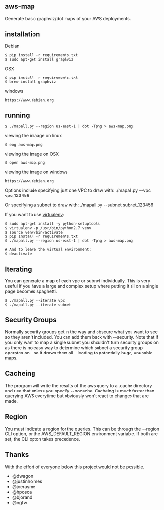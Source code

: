 aws-map
------------
Generate basic graphviz/dot maps of your AWS deployments.

installation
------------

Debian
```
$ pip install -r requirements.txt
$ sudo apt-get install graphviz
```

OSX
```
$ pip install -r requirements.txt
$ brew install graphviz
```

windows
```
https://www.debian.org
```

running
-------

```
$ ./mapall.py --region us-east-1 | dot -Tpng > aws-map.png
```

viewing the imaage on linux
```
$ eog aws-map.png
```

viewing the image on OSX
```
$ open aws-map.png
```

viewing the image on windows
```
https://www.debian.org
```

Options include specifying just one VPC to draw with:
./mapall.py --vpc vpc_123456

Or specifying a subnet to draw with:
./mapall.py --subnet subnet_123456

If you want to use [virtualenv](http://docs.python-guide.org/en/latest/dev/virtualenvs/):

```
$ sudo apt-get install -y python-setuptools
$ virtualenv -p /usr/bin/python2.7 venv
$ source venv/bin/activate
$ pip install -r requirements.txt
$ ./mapall.py --region us-east-1 | dot -Tpng > aws-map.png

# And to leave the virtual environment:
$ deactivate
```

Iterating
---------
You can generate a map of each vpc or subnet individually. This is
very useful if you have a large and complex setup where putting it
all on a single page becomes spaghetti.

```
$ ./mapall.py --iterate vpc
$ ./mapall.py --iterate subnet
```

Security Groups
---------------
Normally security groups get in the way and obscure what you want
to see so they aren't included. You can add them back with --security.
Note that if you only want to map a single subnet you shouldn't
turn security groups on as there is no easy way to determine which
subnet a security group operates on - so it draws them all - leading
to potentially huge, unusable maps.

Cacheing
--------
The program will write the results of the aws query to a .cache
directory and use that unless you specify --nocache. Cacheing is
much faster than querying AWS everytime but obviously won't react
to changes that are made.

Region
------
You must indicate a region for the queries.  This can be through the
--region CLI option, or the AWS_DEFAULT_REGION environment variable.
If both are set, the CLI opton takes precedence.


Thanks 
----------

With the effort of everyone below this project would not be possible.

* @dwagon
* @justinholmes
* @joerayme
* @hposca
* @bjorand
* @ngfw

